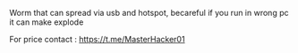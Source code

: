 Worm that can spread via usb and hotspot, becareful if you run in wrong pc it can make explode

For price contact : https://t.me/MasterHacker01
